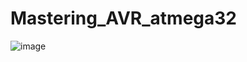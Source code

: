 # Mastering_AVR_atmega32
![image](https://github.com/Mahmoud-Gharib/Mastering_AVR_atmega32/assets/62407045/a344bf43-2078-4e28-abca-c5b1897a7414)
